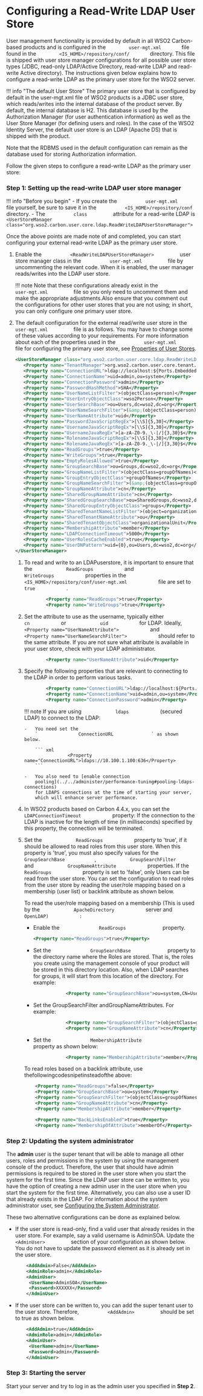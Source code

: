 # Configuring a Read-Write LDAP User Store

User management functionality is provided by default in all WSO2
Carbon-based products and is configured in the
`         user-mgt.xml        ` file found in the
`         <IS_HOME>/repository/conf/        ` directory. This file
is shipped with user store manager configurations for all possible user
store types (JDBC, read-only LDAP/Active Directory, read-write LDAP and
read-write Active directory). The instructions given below explains how
to configure a read-write LDAP as the primary user store for the WSO2
server.

!!! info "The default User Store"
    The primary user store that is configured by default in the user-mgt.xml
    file of WSO2 products is a JDBC user store, which reads/writes into the
    internal database of the product server. By default, the internal
    database is H2. This database is used by the Authorization Manager (for
    user authentication information) as well as the User Store Manager (for
    defining users and roles). In the case of the WSO2 Identity Server, the
    default user store is an LDAP (Apache DS) that is shipped with the
    product.

Note that the RDBMS used in the default configuration can remain as the
database used for storing Authorization information.

Follow the given steps to configure a read-write LDAP as the primary
user store:


### Step 1: Setting up the read-write LDAP user store manager

!!! info "Before you begin"
    -   If you create the `           user-mgt.xml          ` file yourself,
        be sure to save it in the
        `           <IS_HOME>/repository/conf          ` directory.
    -   The `           class          ` attribute for a read-write LDAP is
        `           <UserStoreManager class="org.wso2.carbon.user.core.ldap.ReadWriteLDAPUserStoreManager">          `

Once the above points are made note of and completed, you can start
configuring your external read-write LDAP as the primary user store.

1.  Enable the `           <ReadWriteLDAPUserStoreManager>          `
    user store manager class in the `           user-mgt.xml          `
    file by uncommenting the relevant code. When it is enabled, the user
    manager reads/writes into the LDAP user store.

    !!! note
        Note that these configurations already exist in the
        `           user-mgt.xml          ` file so you only need to
        uncomment them and make the appropriate adjustments.Also ensure that
        you comment out the configurations for other user stores that you
        are not using; in short, you can only configure one primary user
        store.
    

2.  The default configuration for the external read/write user store in
    the `           user-mgt.xml          ` file is as follows. You may
    have to change some of these values according to your requirements.
    For more information about each of the properties used in the
    `           user-mgt.xml          ` file for configuring the primary
    user store, see [Properties of User
    Stores](../../administer/working-with-properties-of-user-stores).

    ``` xml
    <UserStoreManager class="org.wso2.carbon.user.core.ldap.ReadWriteLDAPUserStoreManager">
       <Property name="TenantManager">org.wso2.carbon.user.core.tenant.CommonHybridLDAPTenantManager</Property>
       <Property name="ConnectionURL">ldap://localhost:${Ports.EmbeddedLDAP.LDAPServerPort}</Property>
       <Property name="ConnectionName">uid=admin,ou=system</Property>
       <Property name="ConnectionPassword">admin</Property>
       <Property name="PasswordHashMethod">SHA</Property>
       <Property name="UserNameListFilter">(objectClass=person)</Property>
       <Property name="UserEntryObjectClass">wso2Person</Property>
       <Property name="UserSearchBase">ou=Users,dc=wso2,dc=org</Property>
       <Property name="UserNameSearchFilter">(&amp;(objectClass=person)(uid=?))</Property>
       <Property name="UserNameAttribute">uid</Property>
       <Property name="PasswordJavaScriptRegEx">[\\S]{5,30}</Property>
       <Property name="UsernameJavaScriptRegEx">[\\S]{3,30}</Property>
       <Property name="UsernameJavaRegEx">[a-zA-Z0-9._\-|/]{3,30}$</Property>
       <Property name="RolenameJavaScriptRegEx">[\\S]{3,30}</Property>
       <Property name="RolenameJavaRegEx">[a-zA-Z0-9._\-|/]{3,30}$</Property>
       <Property name="ReadGroups">true</Property>
       <Property name="WriteGroups">true</Property>
       <Property name="EmptyRolesAllowed">true</Property>
       <Property name="GroupSearchBase">ou=Groups,dc=wso2,dc=org</Property>
       <Property name="GroupNameListFilter">(objectClass=groupOfNames)</Property>
       <Property name="GroupEntryObjectClass">groupOfNames</Property>
       <Property name="GroupNameSearchFilter">(&amp;(objectClass=groupOfNames)(cn=?))</Property>
       <Property name="GroupNameAttribute">cn</Property>
       <Property name="SharedGroupNameAttribute">cn</Property>
       <Property name="SharedGroupSearchBase">ou=SharedGroups,dc=wso2,dc=org</Property> 
       <Property name="SharedGroupEntryObjectClass">groups</Property>
       <Property name="SharedTenantNameListFilter">(object=organizationalUnit)</Property>
       <Property name="SharedTenantNameAttribute">ou</Property>
       <Property name="SharedTenantObjectClass">organizationalUnit</Property>
       <Property name="MembershipAttribute">member</Property>
       <Property name="LDAPConnectionTimeout">5000</Property>
       <Property name="UserRolesCacheEnabled">true</Property>
       <Property name="UserDNPattern">uid={0},ou=Users,dc=wso2,dc=org</Property>
    </UserStoreManager>
    ```

    1.  To read and write to an LDAPuserstore, it is important to ensure
        that the `             ReadGroups            ` and
        `             WriteGroups            ` properties in the
        `             <IS_HOME>/repository/conf/user-mgt.xml            `
        file are set to `             true            ` .

        ``` xml
                <Property name="ReadGroups">true</Property>
                <Property name="WriteGroups">true</Property>
        ```

    2.  Set the attribute to use as the username, typically either
        `             cn            ` or `             uid            `
        for LDAP. Ideally,
        `             <Property name="UserNameAttribute">            `
        and
        `             <Property name="UserNameSearchFilter">            `
        should refer to the same attribute. If you are not sure what
        attribute is available in your user store, check with your LDAP
        administrator.

        ``` xml
                <Property name="UserNameAttribute">uid</Property>
        ```

    3.  Specify the following properties that are relevant to connecting
        to the LDAP in order to perform various tasks.

        ``` xml
                <Property name="ConnectionURL">ldap://localhost:${Ports.EmbeddedLDAP.LDAPServerPort}</Property>
                <Property name="ConnectionName">uid=admin,ou=system</Property>
                <Property name="ConnectionPassword">admin</Property>
        ```

        !!! note
            If you are using `             ldaps            ` (secured LDAP)
            to connect to the LDAP:
    
            -   You need set the
                `               ConnectionURL              ` as shown below.
    
                ``` xml
                            <Property name="ConnectionURL">ldaps://10.100.1.100:636</Property>
                ```
    
            -   You also need to [enable connection
                pooling](../../administer/performance-tuning#pooling-ldaps-connections)
                for LDAPS connections at the time of starting your server,
                which will enhance server performance.
        

    4.  In WSO2 products based on Carbon 4.4.x, you can set the
        `             LDAPConnectionTimeout            ` property: If
        the connection to the LDAP is inactive for the length of time
        (in milliseconds) specified by this property, the connection
        will be terminated.

    5.  Set the `             ReadGroups            ` property to
        'true', if it should be allowed to read roles from this user
        store. When this property is 'true', you must also specify
        values for the `             GroupSearchBase            `,
        `             GroupSearchFilter            ` and
        `             GroupNameAttribute            ` properties. If the
        `             ReadGroups            ` property is set to
        'false', only Users can be read from the user store. You can set
        the configuration to read roles from the user store by reading
        the user/role mapping based on a membership (user list) or
        backlink attribute as shown below.  
          
        To read the user/role mapping based on a membership (This is
        used by the `             ApacheDirectory            ` server
        and `             OpenLDAP)            ` :

        -   Enable the `               ReadGroups              `
            property.

            ``` xml
            <Property name="ReadGroups">true</Property>
            ```

        -   Set the `               GroupSearchBase              `
            property to the directory name where the Roles are stored.
            That is, the roles you create using the management console
            of your product will be stored in this directory location.
            Also, when LDAP searches for groups, it will start from this
            location of the directory. For example:

            ``` xml
                        <Property name="GroupSearchBase">ou=system,CN=Users,DC=wso2,DC=test</Property>
            ```

        -   Set the GroupSearchFilter andGroupNameAttributes. For
            example:

            ``` xml
                        <Property name="GroupSearchFilter">(objectClass=groupOfNames)</Property>
                        <Property name="GroupNameAttribute">cn</Property>
            ```

        -   Set the `               MembershipAttribute              `
            property as shown below:

            ``` xml
                        <Property name="MembershipAttribute">member</Property> 
            ```

        To read roles based on a backlink attribute, use
        thefollowingcodesnipetinsteadofthe above:


        ``` xml
            <Property name="ReadGroups">false</Property>
            <Property name="GroupSearchBase">ou=system</Property>
            <Property name="GroupSearchFilter">(objectClass=groupOfNames)</Property>
            <Property name="GroupNameAttribute">cn</Property>
            <Property name="MembershipAttribute">member</Property>

            <Property name="BackLinksEnabled">true</Property>
            <Property name="MembershipOfAttribute">memberOf</Property> 
        ```

### Step 2: Updating the system administrator

The **admin** user is the super tenant that will be able to manage all
other users, roles and permissions in the system by using the management
console of the product. Therefore, the user that should have admin
permissions is required to be stored in the user store when you start
the system for the first time. Since the LDAP user store can be written
to, you have the option of creating a new admin user in the user store
when you start the system for the first time. Alternatively, you can
also use a user ID that already exists in the LDAP. For information
about the system administrator user, see [Configuring the System
Administrator](../../learn/configuring-the-system-administrator).

These two alternative configurations can be done as explained below.

-   If the user store is read-only, find a valid user that already
    resides in the user store. For example, say a valid username is
    AdminSOA. Update the `           <AdminUser>          ` section of
    your configuration as shown below. You do not have to update the
    password element as it is already set in the user store.

    ``` xml
        <AddAdmin>False</AddAdmin> 
        <AdminRole>admin</AdminRole> 
        <AdminUser> 
         <UserName>AdminSOA</UserName> 
         <Password>XXXXXX</Password> 
        </AdminUser>
    ```

-   If the user store can be written to, you can add the super tenant
    user to the user store. Therefore, `           <AddAdmin>          `
    should be set to true as shown below.

    ``` xml
        <AddAdmin>true</AddAdmin> 
        <AdminRole>admin</AdminRole> 
        <AdminUser> 
         <UserName>admin</UserName> 
         <Password>admin</Password> 
        </AdminUser>
    ```

### Step 3: Starting the server

Start your server and try to log in as the admin user you specified in
**Step 2**.
